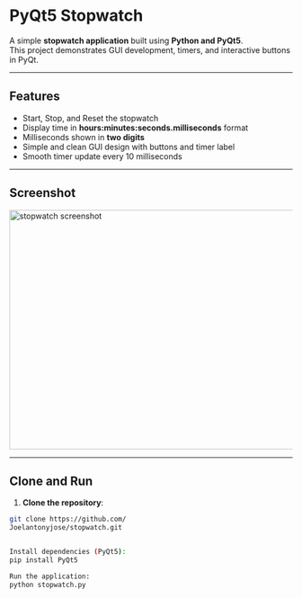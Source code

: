 # PyQt5 Stopwatch

A simple **stopwatch application** built using **Python and PyQt5**.  
This project demonstrates GUI development, timers, and interactive buttons in PyQt.

---

## Features
- Start, Stop, and Reset the stopwatch  
- Display time in **hours:minutes:seconds.milliseconds** format  
- Milliseconds shown in **two digits**  
- Simple and clean GUI design with buttons and timer label  
- Smooth timer update every 10 milliseconds

---

## Screenshot

<img width="894" height="426" alt="stopwatch screenshot" src="https://github.com/user-attachments/assets/ee6206ad-427d-4f04-805f-10d0e5e73399" />


---

## Clone and Run

1. **Clone the repository**:

```bash
git clone https://github.com/
Joelantonyjose/stopwatch.git


Install dependencies (PyQt5):
pip install PyQt5

Run the application:
python stopwatch.py
